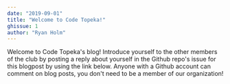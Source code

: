 ```yaml
---
date: "2019-09-01"
title: "Welcome to Code Topeka!"
ghissue: 1
author: "Ryan Holm"
---
```


Welcome to Code Topeka's blog! Introduce yourself to the other members of the club by posting a reply about yourself in the Github repo's issue for this blogpost by using the link below. Anyone with a Github account can comment on blog posts, you don't need to be a member of our organization!